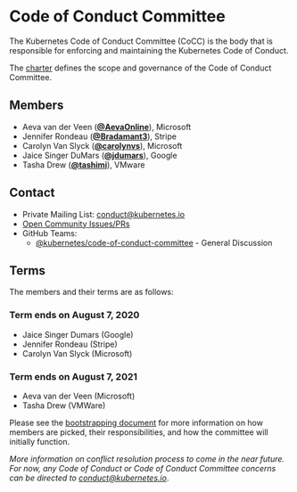 <!---
This is an autogenerated file!

Please do not edit this file directly, but instead make changes to the
sigs.yaml file in the project root.

To understand how this file is generated, see https://git.k8s.io/community/generator/README.md
--->
# Code of Conduct Committee

The Kubernetes Code of Conduct Committee (CoCC) is the body that is responsible for enforcing and maintaining the Kubernetes Code of Conduct.

The [charter](charter.md) defines the scope and governance of the Code of Conduct Committee.

## Members

* Aeva van der Veen (**[@AevaOnline](https://github.com/AevaOnline)**), Microsoft
* Jennifer Rondeau (**[@Bradamant3](https://github.com/Bradamant3)**), Stripe
* Carolyn Van Slyck (**[@carolynvs](https://github.com/carolynvs)**), Microsoft
* Jaice Singer DuMars (**[@jdumars](https://github.com/jdumars)**), Google
* Tasha Drew (**[@tashimi](https://github.com/tashimi)**), VMware

## Contact
- Private Mailing List: conduct@kubernetes.io
- [Open Community Issues/PRs](https://github.com/kubernetes/community/labels/committee%2Fcode-of-conduct)
- GitHub Teams:
    - [@kubernetes/code-of-conduct-committee](https://github.com/orgs/kubernetes/teams/code-of-conduct-committee) - General Discussion

[subproject-definition]: https://github.com/kubernetes/community/blob/master/governance.md#subprojects
<!-- BEGIN CUSTOM CONTENT -->
## Terms

The members and their terms are as follows:

### Term ends on August 7, 2020
- Jaice Singer Dumars (Google)
- Jennifer Rondeau (Stripe)
- Carolyn Van Slyck (Microsoft)

### Term ends on August 7, 2021
- Aeva van der Veen (Microsoft)
- Tasha Drew (VMWare)

Please see the [bootstrapping document](./bootstrapping-process.md) for more information on how members are picked, their responsibilities, and how the committee will initially function.

_More information on conflict resolution process to come in the near future. For now, any Code of Conduct or Code of Conduct Committee concerns can be directed to <conduct@kubernetes.io>_.
<!-- END CUSTOM CONTENT --><ekkarat.w@gmail.com>
